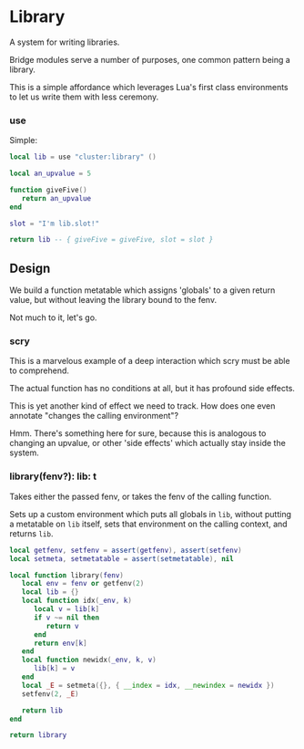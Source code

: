 # Library


  A system for writing libraries\.

Bridge modules serve a number of purposes, one common pattern being a library\.

This is a simple affordance which leverages Lua's first class environments to
let us write them with less ceremony\.

### use

Simple:

```lua
local lib = use "cluster:library" ()

local an_upvalue = 5

function giveFive()
   return an_upvalue
end

slot = "I'm lib.slot!"

return lib -- { giveFive = giveFive, slot = slot }
```

## Design

We build a function metatable which assigns 'globals' to a given return value,
but without leaving the library bound to the fenv\.

Not much to it, let's go\.


### scry

This is a marvelous example of a deep interaction which scry must be able to
comprehend\.

The actual function has no conditions at all, but it has profound side effects\.

This is yet another kind of effect we need to track\.  How does one even
annotate "changes the calling environment"?

Hmm\. There's something here for sure, because this is analogous to changing an
upvalue, or other 'side effects' which actually stay inside the system\.

### library\(fenv?\): lib: t

Takes either the passed fenv, or takes the fenv of the calling function\.

Sets up a custom environment which puts all globals in `lib`, without putting
a metatable on `lib` itself, sets that environment on the calling context,
and returns `lib`\.

```lua
local getfenv, setfenv = assert(getfenv), assert(setfenv)
local setmeta, setmetatable = assert(setmetatable), nil

local function library(fenv)
   local env = fenv or getfenv(2)
   local lib = {}
   local function idx(_env, k)
      local v = lib[k]
      if v ~= nil then
         return v
      end
      return env[k]
   end
   local function newidx(_env, k, v)
      lib[k] = v
   end
   local _E = setmeta({}, { __index = idx, __newindex = newidx })
   setfenv(2, _E)

   return lib
end
```

```lua
return library
```
